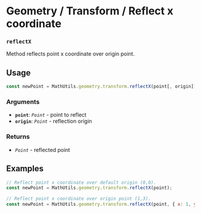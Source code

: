 Geometry / Transform / Reflect x coordinate
===========================================

### `reflectX`

Method reflects point x coordinate over origin point.


Usage
-----

```js
const newPoint = MathUtils.geometry.transform.reflectX(point[, origin]);
```


### Arguments

* **`point`**: *`Point`* - point to reflect
* **`origin`**: *`Point`* - reflection origin


### Returns

* *`Point`* - reflected point


Examples
--------

```js
// Reflect point x coordinate over default origin (0,0).
const newPoint = MathUtils.geometry.transform.reflectX(point);

// Reflect point x coordinate over origin point (1,3).
const newPoint = MathUtils.geometry.transform.reflectX(point, { x: 1, y: 3 });
```
